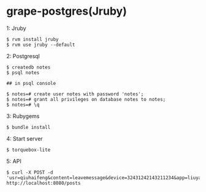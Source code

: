 grape-postgres(Jruby)
=========================

1: Jruby

	$ rvm install jruby
	$ rvm use jruby --default

2: Postgresql

	$ createdb notes
	$ psql notes

	## in psql console

	$ notes=# create user notes with password 'notes';
	$ notes=# grant all privileges on database notes to notes;
	$ notes=# \q

3: Rubygems

	$ bundle install

4: Start server

	$ torquebox-lite
	
5: API

	$ curl -X POST -d 'usr=qiuhaifeng&content=leavemessage&device=32431242143211234&app=liuyaozhuanggua&ip=123.33.44.55' http://localhost:8080/posts   

